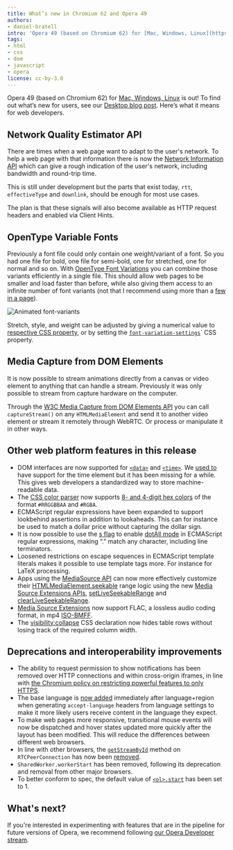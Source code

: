 ```yaml
---
title: What’s new in Chromium 62 and Opera 49
authors:
- daniel-bratell
intro: 'Opera 49 (based on Chromium 62) for [Mac, Windows, Linux](https://www.opera.com/computer) is out! To find out what’s new for users, see our [Desktop blog post](http://blogs.opera.com/desktop/). Here’s what it means for web developers.'
tags:
- html
- css
- dom
- javascript
- opera
license: cc-by-3.0
---
```


Opera 49 (based on Chromium 62) for [Mac, Windows, Linux](https://www.opera.com/computer) is out! To
find out what’s new for users, see our
[Desktop blog post](http://blogs.opera.com/desktop/).
Here’s what it means for web developers.


## Network Quality Estimator API

There are times when a web page want to adapt to the user's network. To
help a web page with that information there is now the
[Network Information API](https://wicg.github.io/netinfo/) which can give a
rough indication of the user's network, including bandwidth and round-trip time.

This is still under development but the parts that exist today, `rtt`,
`effectiveType` and `downlink`, should be enough for most use cases.

The plan is that these signals will also become available as HTTP request
headers and enabled via Client Hints.

## OpenType Variable Fonts

Previously a font file could only contain one weight/variant of a font. So you
had one file for bold, one file for semi-bold, one for stretched, one
for normal and so on. With
[OpenType Font Variations](https://medium.com/@tiro/https-medium-com-tiro-introducing-opentype-variable-fonts-12ba6cd2369)
you can combine those
variants efficiently in a single file. This should allow web pages to be smaller
and load faster than before, while also giving them access to an
infinite number of font variants (not that I recommend using more than a [few
in a page](https://ux.stackexchange.com/questions/1753/number-of-fonts-per-design)).

![Animated font-variants](https://lh3.googleusercontent.com/yTTAIw4qIbrourNSnyrYTw4IQ9_bTECHSnrc81ZPziUBOBxO-YoaLDfTLtfrqWbu_YvKNuE838wKr4-ifLBFnCFehM_aCQPJJpG9pVm5fCa923QrLVsTiu_TIRhPcTkUD8L-ip6e)

Stretch, style, and weight can be adjusted by giving a numerical value
to
[respective CSS property](https://drafts.csswg.org/css-fonts-4/#font-weight-prop),
or by setting the
[`font-variation-settings`](https://drafts.csswg.org/css-fonts-4/#font-variation-settings-def)`
CSS property.

## Media Capture from DOM Elements

It is now possible to stream animations directly from a canvas or
video element to anything that can handle a stream. Previously it was
only possible to stream from capture hardware on the computer.

Through the [W3C Media Capture from DOM Elements API](https://w3c.github.io/mediacapture-fromelement/#html-media-element-media-capture-extensions) you can
call `captureStream()` on any `HTMLMediaElement` and send it to another
video element or stream it remotely through WebRTC. Or process or manipulate
it in other ways.


## Other web platform features in this release

* DOM interfaces are now supported for
[`<data>`](https://html.spec.whatwg.org/multipage/text-level-semantics.html#the-data-element)
and
[`<time>`](https://html.spec.whatwg.org/multipage/text-level-semantics.html#the-time-element). We
[used to](https://dev.opera.com/blog/dom-scripting-and-the-time-element/) have support for the time element but it has been missing for a
while. This gives web developers a standardized way to store
machine-readable data.
* The [CSS color parser](https://developer.mozilla.org/en-US/docs/Web/CSS/color_value#rgba) now supports [8- and 4-digit hex colors](https://codepen.io/malyw/pen/wGNOrd) of the format `#RRGGBBAA` and `#RGBA`.
* ECMAScript regular expressions have been expanded to support lookbehind assertions in addition to lookaheads. This can for instance be used to match a dollar price without capturing the dollar sign.
* It is now possible to use the [s flag](https://mathiasbynens.be/notes/es-regexp-proposals#dotAll) to enable [dotAll mode](https://developers.google.com/web/updates/2017/07/upcoming-regexp-features#dotall_flag) in ECMAScript regular expressions, making “.” match any character, including line terminators.
* Loosened restrictions on escape sequences in ECMAScript template literals makes it possible to use template tags more. For instance for LaTeX processing.
* Apps using the [MediaSource API](https://developer.mozilla.org/en-US/docs/Web/API/MediaSource) can now more effectively customize their [HTMLMediaElement.seekable](https://developers.google.com/web/updates/2017/09/chrome-62-media-updates#seekable) range logic using the new [Media Source Extensions APIs](https://www.w3.org/TR/media-source/), [setLiveSeekableRange](https://www.w3.org/TR/media-source/#dom-mediasource-setliveseekablerange) and [clearLiveSeekableRange](https://www.w3.org/TR/media-source/#dom-mediasource-clearliveseekablerange).
* [Media Source Extensions](https://www.w3.org/TR/media-source/) now support FLAC, a lossless audio coding format, in mp4 [ISO-BMFF](https://www.w3.org/TR/mse-byte-stream-format-isobmff/).
* The [visibility:collapse](https://www.quirksmode.org/css/visibility.html) CSS declaration now hides table rows without losing track of the required column width.

## Deprecations and interoperability improvements

* The ability to request permission to show notifications has been removed over HTTP connections and within cross-origin iframes, in line with [the Chromium policy on restricting powerful features to only HTTPS](https://www.chromium.org/Home/chromium-security/deprecating-powerful-features-on-insecure-origins).
* The base language is [now added](https://docs.google.com/document/d/10eGUww_2Ufv-YyGwnmr9ke_89Q6By_94v02FM_NTU24) immediately after language+region when generating `accept-language` headers from language settings to make it more likely users receive content in the language they expect.
* To make web pages more responsive, transitional mouse events will now be dispatched and hover states updated more quickly after the layout has been modified. This will reduce the differences between different web browsers.
* In line with other browsers, the [`getStreamById`](https://developer.mozilla.org/en-US/docs/Web/API/RTCPeerConnection/getStreamById) method on `RTCPeerConnection` has now been [removed](https://crbug.com/698163#c10).
* `SharedWorker.workerStart` has been removed, following its deprecation and removal from other major browsers.
* To better conform to spec, the default value of [`<ol>.start`](https://developer.mozilla.org/en-US/docs/Web/HTML/Element/ol) has been set to 1.

## What's next?

If you're interested in experimenting with features that are in the
pipeline for future versions of Opera, we recommend following [our
Opera Developer stream](https://www.opera.com/developer).
